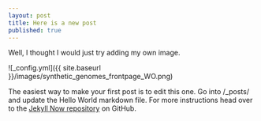 ```yaml
---
layout: post
title: Here is a new post
published: true
---
```


Well, I thought I would just try adding my own image. 

![_config.yml]({{ site.baseurl }}/images/synthetic_genomes_frontpage_WO.png)

The easiest way to make your first post is to edit this one. Go into /_posts/ and update the Hello World markdown file. For more instructions head over to the [Jekyll Now repository](https://github.com/barryclark/jekyll-now) on GitHub.